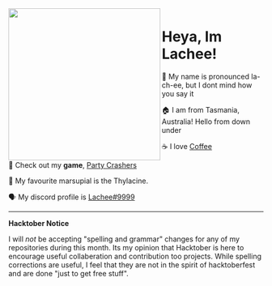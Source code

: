 <img align="left" src="https://d.lu.je/avatar/lachee?size=2048" width=300>

# Heya, Im Lachee!
 
 💬 My name is pronounced la-ch-ee, but I dont mind how you say it
 
 🏠 I am from Tasmania, Australia! Hello from down under
  
 ☕ I love [Coffee](https://ko-fi.com/lachee)
  
 🚗 Check out my **game**, [Party Crashers](http://www.partycrashersgame.com/)
 
 🐅 My favourite marsupial is the Thylacine.
 
 🗣 My discord profile is [Lachee#9999](https://discord.com/users/130973321683533824)

<!---
oh you found my notes... you are nosy aint ya.

Well while you are here, check out my twitter! https://twitter.com/Lachee_
I share a lot of cool game stuff and art on it

Highlight this in Discord API server and I will give you a pat or something. Im Lachee#9999.

--->

<hr>

**Hacktober Notice**

I will _not_ be accepting "spelling and grammar" changes for any of my repositories during this month. 
Its my opinion that Hacktober is here to encourage useful collaberation and contribution too projects. While spelling corrections are useful, I feel that they are not in the spirit of hacktoberfest and are done "just to get free stuff".
